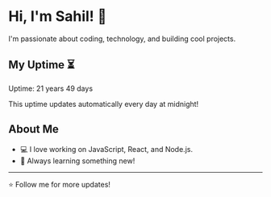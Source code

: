 # Hi, I'm Sahil! 👋

I'm passionate about coding, technology, and building cool projects.

## My Uptime ⏳
Uptime: 21 years 49 days

This uptime updates automatically every day at midnight!

## About Me
- 💻 I love working on JavaScript, React, and Node.js.
- 🎯 Always learning something new!

---

⭐️ Follow me for more updates!

